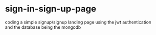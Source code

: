 # sign-in-sign-up-page
coding a simple signup/signup landing page using the jwt authentication and the database being the mongodb
